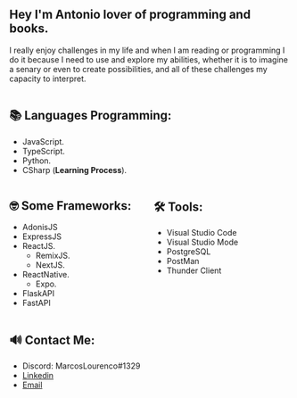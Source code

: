 ## Hey I'm Antonio lover of programming and books. 

I really enjoy challenges in my life and when I am reading or programming I do it because I need to use and explore my abilities, whether it is to imagine a senary or even to create possibilities, and all of these challenges my capacity to interpret.

<div style="display:flex; flex-wrap:wrap;">

<div  style="margin-right: 40px;">

## 📚 Languages Programming:

- JavaScript.
- TypeScript.
- Python.
- CSharp (**Learning Process**).

</div>

<div  style="margin-right: 40px;">

## 🤓 Some Frameworks:

- AdonisJS
- ExpressJS
- ReactJS.
  - RemixJS.
  - NextJS.
- ReactNative.
  - Expo.
- FlaskAPI
- FastAPI

</div>

<div  style="margin-right: 40px;">

## 🛠 Tools:

- Visual Studio Code
- Visual Studio Mode
- PostgreSQL
- PostMan
- Thunder Client

</div>

<div  style="margin-right: 40px;">

## 🔊 Contact Me:

- Discord: MarcosLourenco#1329
- [Linkedin](https://www.linkedin.com/in/antoniolourencos/)
- [Email](mailto:antonio.oficialcontato@gmail.com)

</div>

</div>
